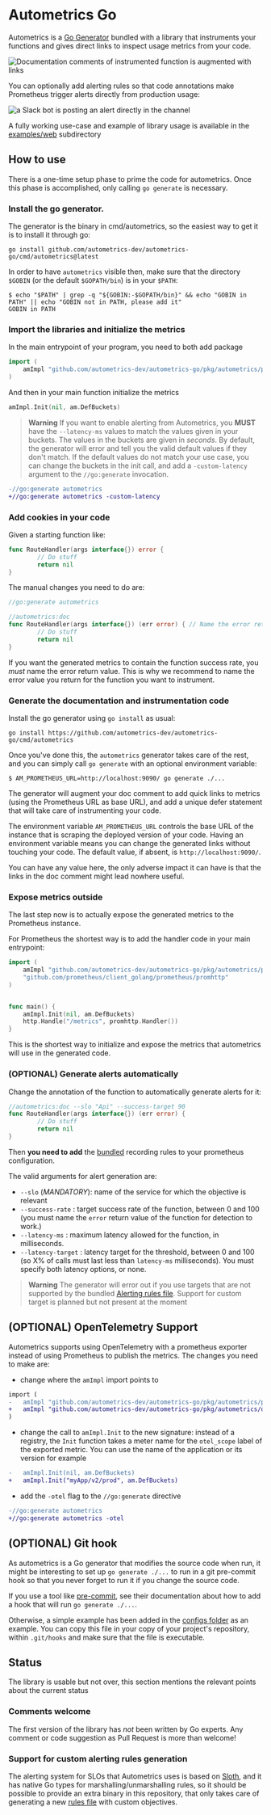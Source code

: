 # Autometrics Go

Autometrics is a [Go
Generator](https://pkg.go.dev/cmd/go#hdr-Generate_Go_files_by_processing_source)
bundled with a library that instruments your functions and gives direct links to 
inspect usage metrics from your code.

![Documentation comments of instrumented function is augmented with links](./assets/codium-screenshot-example.png)

You can optionally add alerting rules so that code annotations make Prometheus
trigger alerts directly from production usage:

![a Slack bot is posting an alert directly in the channel](./assets/slack-alert-example.png)

A fully working use-case and example of library usage is available in the
[examples/web](./examples/web) subdirectory

## How to use

There is a one-time setup phase to prime the code for autometrics. Once this
phase is accomplished, only calling `go generate` is necessary.

### Install the go generator.

The generator is the binary in cmd/autometrics, so the easiest way to get it is
to install it through go:

```console
go install github.com/autometrics-dev/autometrics-go/cmd/autometrics@latest
```

In order to have `autometrics` visible then, make sure that the directory
`$GOBIN` (or the default `$GOPATH/bin`) is in your `$PATH`:

``` console
$ echo "$PATH" | grep -q "${GOBIN:-$GOPATH/bin}" && echo "GOBIN in PATH" || echo "GOBIN not in PATH, please add it"
GOBIN in PATH
```

### Import the libraries and initialize the metrics

In the main entrypoint of your program, you need to both add package

``` go
import (
	amImpl "github.com/autometrics-dev/autometrics-go/pkg/autometrics/prometheus"
)
```

And then in your main function initialize the metrics

``` go
amImpl.Init(nil, am.DefBuckets)
```

> **Warning**
> If you want to enable alerting from Autometrics, you **MUST**
have the `--latency-ms` values to match the values given in your buckets. The
values in the buckets are given in _seconds_. By default, the generator will
error and tell you the valid default values if they don't match.
If the default values do not match your use case, you can change the buckets in
the init call, and add a `-custom-latency` argument to the `//go:generate` invocation.

```patch
-//go:generate autometrics
+//go:generate autometrics -custom-latency
```

### Add cookies in your code

Given a starting function like:

```go
func RouteHandler(args interface{}) error {
        // Do stuff
        return nil
}
```

The manual changes you need to do are:

```go
//go:generate autometrics

//autometrics:doc
func RouteHandler(args interface{}) (err error) { // Name the error return value; this is an optional but recommended change
        // Do stuff
        return nil
}
```

If you want the generated metrics to contain the function success rate, you
_must_ name the error return value. This is why we recommend to name the error
value you return for the function you want to instrument.

### Generate the documentation and instrumentation code

Install the go generator using `go install` as usual:

``` console
go install https://github.com/autometrics-dev/autometrics-go/cmd/autometrics
```

Once you've done this, the `autometrics` generator takes care of the rest, and you can
simply call `go generate` with an optional environment variable:

```console
$ AM_PROMETHEUS_URL=http://localhost:9090/ go generate ./...
```

The generator will augment your doc comment to add quick links to metrics (using
the Prometheus URL as base URL), and add a unique defer statement that will take
care of instrumenting your code.

The environment variable `AM_PROMETHEUS_URL` controls the base URL of the instance that
is scraping the deployed version of your code. Having an environment variable means you
can change the generated links without touching your code. The default value, if absent,
is `http://localhost:9090/`.

You can have any value here, the only adverse impact it can
have is that the links in the doc comment might lead nowhere useful.

### Expose metrics outside

The last step now is to actually expose the generated metrics to the Prometheus instance.

For Prometheus the shortest way is to add the handler code in your main entrypoint:

``` go
import (
	amImpl "github.com/autometrics-dev/autometrics-go/pkg/autometrics/prometheus"
	"github.com/prometheus/client_golang/prometheus/promhttp"
)


func main() {
	amImpl.Init(nil, am.DefBuckets)
	http.Handle("/metrics", promhttp.Handler())
}
```

This is the shortest way to initialize and expose the metrics that autometrics will use
in the generated code.

### (OPTIONAL) Generate alerts automatically

Change the annotation of the function to automatically generate alerts for it:

``` go
//autometrics:doc --slo "Api" --success-target 90
func RouteHandler(args interface{}) (err error) {
        // Do stuff
        return nil
}
```

Then **you need to add** the [bundled](./configs/autometrics.rules.yml)
recording rules to your prometheus configuration.

The valid arguments for alert generation are:
- `--slo` (*MANDATORY*): name of the service for which the objective is relevant
- `--success-rate` : target success rate of the function, between 0 and 100 (you
  must name the `error` return value of the function for detection to work.)
- `--latency-ms` : maximum latency allowed for the function, in milliseconds.
- `--latency-target` : latency target for the threshold, between 0 and 100 (so X%
  of calls must last less than `latency-ms` milliseconds). You must specify both
  latency options, or none.
  
> **Warning**
> The generator will error out if you use targets that are not
supported by the bundled [Alerting rules file](./configs/autometrics.rules.yml).
Support for custom target is planned but not present at the moment
  
## (OPTIONAL) OpenTelemetry Support

Autometrics supports using OpenTelemetry with a prometheus exporter instead of using
Prometheus to publish the metrics. The changes you need to make are:

- change where the `amImpl` import points to
```patch
import (
-	amImpl "github.com/autometrics-dev/autometrics-go/pkg/autometrics/prometheus"
+	amImpl "github.com/autometrics-dev/autometrics-go/pkg/autometrics/otel"
)
```
- change the call to `amImpl.Init` to the new signature: instead of a registry,
the `Init` function takes a meter name for the `otel_scope` label of the exported
metric. You can use the name of the application or its version for example

``` patch
-	amImpl.Init(nil, am.DefBuckets)
+	amImpl.Init("myApp/v2/prod", am.DefBuckets)
```

- add the `-otel` flag to the `//go:generate` directive

```patch
-//go:generate autometrics
+//go:generate autometrics -otel
```

## (OPTIONAL) Git hook

As autometrics is a Go generator that modifies the source code when run, it
might be interesting to set up `go generate ./...` to run in a git pre-commit
hook so that you never forget to run it if you change the source code.

If you use a tool like [pre-commit](https://pre-commit.com/), see their
documentation about how to add a hook that will run `go generate ./...`.

Otherwise, a simple example has been added in the [configs folder](./configs/pre-commit)
as an example. You can copy this file in your copy of your project's repository, within
`.git/hooks` and make sure that the file is executable.

## Status

The library is usable but not over, this section mentions the relevant points about
the current status

### Comments welcome

The first version of the library has _not_ been written by Go experts. Any comment or
code suggestion as Pull Request is more than welcome!

### Support for custom alerting rules generation

The alerting system for SLOs that Autometrics uses is based on
[Sloth](https://github.com/slok/sloth), and it has native Go types for
marshalling/unmarshalling rules, so it should be possible to provide an extra
binary in this repository, that only takes care of generating a new [rules
file](./configs/autometrics.rules.yml) with custom objectives.
